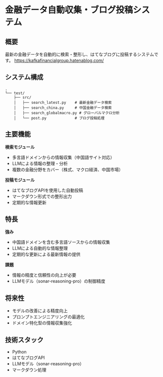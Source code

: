 # 金融データ自動収集・ブログ投稿システム

## 概要

最新の金融データを自動的に検索・整形し、はてなブログに投稿するシステムです。
https://kafkafinancialgroup.hatenablog.com/

## システム構成

```
.
└── test/
    ├── src/
    │   ├── search_latest.py    # 最新金融データ検索
    │   ├── search_china.py     # 中国金融データ検索
    │   ├── search_globalmacro.py # グローバルマクロ分析
    │   └── post.py             # ブログ投稿処理
```

## 主要機能

**検索モジュール**
- 多言語ドメインからの情報収集（中国語サイト対応）
- LLMによる情報の整理・分析
- 複数の金融分野をカバー（株式、マクロ経済、中国市場）

**投稿モジュール**
- はてなブログAPIを使用した自動投稿
- マークダウン形式での整形出力
- 定期的な情報更新

## 特長

**強み**
- 中国語ドメインを含む多言語ソースからの情報収集
- LLMによる自動的な情報整理
- 定期的な更新による最新情報の提供

**課題**
- 情報の精度と信頼性の向上が必要
- LLMモデル（sonar-reasoning-pro）の制御精度

## 将来性

- モデルの改善による精度向上
- プロンプトエンジニアリングの最適化
- ドメイン特化型の情報収集強化

## 技術スタック

- Python
- はてなブログAPI
- LLMモデル（sonar-reasoning-pro）
- マークダウン処理
